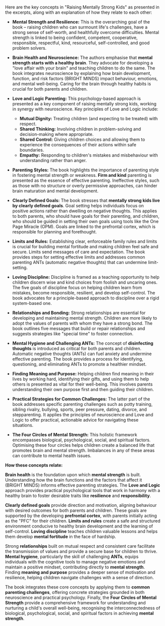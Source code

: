 Here are the key concepts in "Raising Mentally Strong Kids" as presented in the excerpts, along with an explanation of how they relate to each other:

- **Mental Strength and Resilience:** This is the overarching goal of the book – raising children who can surmount life's challenges, have a strong sense of self-worth, and healthfully overcome difficulties. Mental strength is linked to being confident, competent, cooperative, responsible, respectful, kind, resourceful, self-controlled, and good problem solvers.
    
- **Brain Health and Neuroscience:** The authors emphasise that **mental strength starts with a healthy brain**. They advocate for developing a "love affair with your brain" and teaching children to do the same. The book integrates neuroscience by explaining how brain development, function, and risk factors (BRIGHT MINDS) impact behaviour, emotions, and mental well-being. Caring for the brain through healthy habits is crucial for both parents and children.
    
- **Love and Logic Parenting:** This psychology-based approach is presented as a key component of raising mentally strong kids, working in synergy with neuroscience. Key principles of Love and Logic include:
    
    - **Mutual Dignity:** Treating children (and expecting to be treated) with respect.
    - **Shared Thinking:** Involving children in problem-solving and decision-making where appropriate.
    - **Shared Control:** Giving children choices and allowing them to experience the consequences of their actions within safe boundaries.
    - **Empathy:** Responding to children's mistakes and misbehaviour with understanding rather than anger.
- **Parenting Styles:** The book highlights the importance of parenting style in fostering mental strength or weakness. **Firm and kind** parenting is presented as the essence of effective parenting. Ineffective styles, such as those with no structure or overly permissive approaches, can hinder brain maturation and mental development.
    
- **Clearly Defined Goals:** The book stresses that **mentally strong kids live by clearly defined goals**. Goal setting helps individuals focus on positive actions rather than dwelling on negative thoughts. This applies to both parents, who should have goals for their parenting, and children, who should be guided in setting their own goals using tools like the One Page Miracle (OPM). Goals are linked to the prefrontal cortex, which is responsible for planning and forethought.
    
- **Limits and Rules:** Establishing clear, enforceable family rules and limits is crucial for building mental fortitude and making children feel safe and secure. Limits send messages of care and expectation. The book provides steps for setting effective limits and addresses common parenting ANTs (automatic negative thoughts) that can undermine limit-setting.
    
- **Loving Discipline:** Discipline is framed as a teaching opportunity to help children discern wise and kind choices from foolish and uncaring ones. The five goals of discipline focus on helping children learn from mistakes, become responsible, resilient, and develop self-control. The book advocates for a principle-based approach to discipline over a rigid system-based one.
    
- **Relationships and Bonding:** Strong relationships are essential for developing and maintaining mental strength. Children are more likely to adopt the values of parents with whom they have a strong bond. The book outlines five messages that build or repair relationships and suggests strategies like "special time" to foster connection.
    
- **Mental Hygiene and Challenging ANTs:** The concept of **disinfecting thoughts** is introduced as critical for both parents and children. Automatic negative thoughts (ANTs) can fuel anxiety and undermine effective parenting. The book provides a process for identifying, questioning, and eliminating ANTs to promote a healthier mindset.
    
- **Finding Meaning and Purpose:** Helping children find meaning in their lives by working hard, identifying their gifts, and using them to help others is presented as vital for their well-being. This involves parents understanding their own purpose first and then guiding their children.
    
- **Practical Strategies for Common Challenges:** The latter part of the book addresses specific parenting challenges such as potty training, sibling rivalry, bullying, sports, peer pressure, dating, divorce, and stepparenting. It applies the principles of neuroscience and Love and Logic to offer practical, actionable advice for navigating these situations.
    
- **The Four Circles of Mental Strength:** This holistic framework encompasses biological, psychological, social, and spiritual factors. Optimising these four circles helps children create a balanced life that promotes brain and mental strength. Imbalances in any of these areas can contribute to mental health issues.
    

**How these concepts relate:**

**Brain health** is the foundation upon which **mental strength** is built. Understanding how the brain functions and the factors that affect it (BRIGHT MINDS) informs effective parenting strategies. The **Love and Logic** approach provides practical psychological tools that work in harmony with a healthy brain to foster desirable traits like **resilience** and **responsibility**.

**Clearly defined goals** provide direction and motivation, aligning behaviour with desired outcomes for both parents and children. These goals are supported by the developing **prefrontal cortex**, with parents initially acting as the "PFC" for their children. **Limits and rules** create a safe and structured environment conducive to healthy brain development and the learning of self-control. **Loving discipline** teaches children valuable lessons and helps them develop **mental fortitude** in the face of hardship.

Strong **relationships** built on mutual respect and consistent care facilitate the transmission of values and provide a secure base for children to thrive. **Mental hygiene**, particularly the skill of challenging **ANTs**, equips individuals with the cognitive tools to manage negative emotions and maintain a positive mindset, contributing directly to **mental strength**. Finding **meaning and purpose** provides a deeper sense of motivation and resilience, helping children navigate challenges with a sense of direction.

The book integrates these core concepts by applying them to **common parenting challenges**, offering concrete strategies grounded in both neuroscience and practical psychology. Finally, the **Four Circles of Mental Strength** provide a comprehensive framework for understanding and nurturing a child's overall well-being, recognising the interconnectedness of biological, psychological, social, and spiritual factors in achieving **mental strength**.